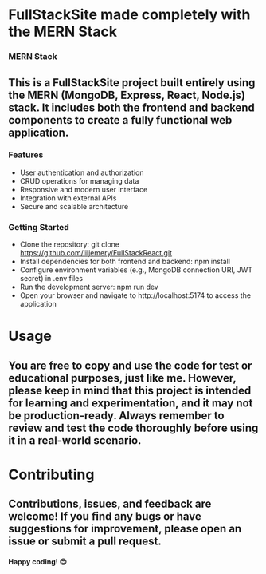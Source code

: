 # FullStackSite made completely with the MERN Stack
### MERN Stack

## This is a FullStackSite project built entirely using the MERN (MongoDB, Express, React, Node.js) stack. It includes both the frontend and backend components to create a fully functional web application.

### Features
- User authentication and authorization
- CRUD operations for managing data
- Responsive and modern user interface
- Integration with external APIs
- Secure and scalable architecture


### Getting Started
- Clone the repository: git clone https://github.com/liljemery/FullStackReact.git
- Install dependencies for both frontend and backend: npm install
- Configure environment variables (e.g., MongoDB connection URI, JWT secret) in .env files
- Run the development server: npm run dev
- Open your browser and navigate to http://localhost:5174 to access the application

# Usage
## You are free to copy and use the code for test or educational purposes, just like me. However, please keep in mind that this project is intended for learning and experimentation, and it may not be production-ready. Always remember to review and test the code thoroughly before using it in a real-world scenario.



# Contributing
## Contributions, issues, and feedback are welcome! If you find any bugs or have suggestions for improvement, please open an issue or submit a pull request.

#### Happy coding! 😊
